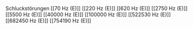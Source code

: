 Schluckstörungen
[[70 Hz (E)]]
[[220 Hz (E)]]
[[620 Hz (E)]]
[[2750 Hz (E)]]
[[5500 Hz (E)]]
[[40000 Hz (E)]]
[[100000 Hz (E)]]
[[522530 Hz (E)]]
[[682450 Hz (E)]]
[[754190 Hz (E)]]